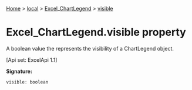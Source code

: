 [Home](./index) &gt; [local](local.md) &gt; [Excel\_ChartLegend](local.excel_chartlegend.md) &gt; [visible](local.excel_chartlegend.visible.md)

# Excel\_ChartLegend.visible property

A boolean value the represents the visibility of a ChartLegend object. 

 \[Api set: ExcelApi 1.1\]

**Signature:**
```javascript
visible: boolean
```
